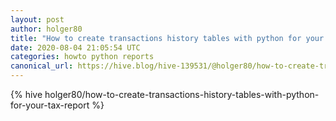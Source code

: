 ```yaml
---
layout: post
author: holger80
title: "How to create transactions history tables with python for your tax report"
date: 2020-08-04 21:05:54 UTC
categories: howto python reports
canonical_url: https://hive.blog/hive-139531/@holger80/how-to-create-transactions-history-tables-with-python-for-your-tax-report
---
```

{% hive holger80/how-to-create-transactions-history-tables-with-python-for-your-tax-report %}
